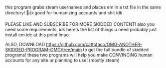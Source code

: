 this program grabs steam usernames and places em in a txt file in the same directory! 🤑👍 good for humanizing accounts and shit idk


PLEASE LIKE AND SUBSCRIBE FOR MORE SKIDDED CONTENT!
also
 you need some requirements, idk here's the list of things u need probably just install em idc at this point lmao
 
ALSO, DOWNLOAD https://github.com/cattotaco/OMG-ANOTHER-SKIDDED-PROGRAM-OMG/tree/main to get the full bundle of skidded programs! these two programs will help you make CONVINCING human accounts for any site ur planning to use! (mostly steam)
